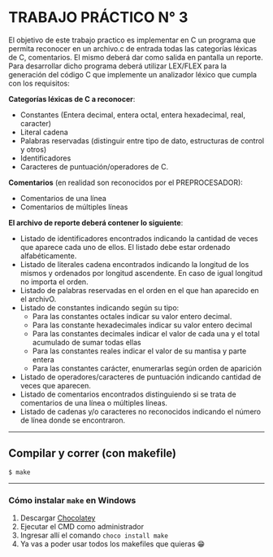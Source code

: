 # TRABAJO PRÁCTICO N° 3

El objetivo de este trabajo practico es implementar en C un programa que permita reconocer en un archivo.c de entrada todas las categorías léxicas de C, comentarios. El mismo deberá  dar como salida en pantalla un reporte. Para desarrollar dicho programa deberá utilizar LEX/FLEX para la generación del código C que implemente un analizador léxico que cumpla con los requisitos:

**Categorías léxicas de C a reconocer**:
- Constantes (Entera decimal, entera octal, entera hexadecimal, real, caracter)
- Literal cadena
- Palabras reservadas (distinguir entre tipo de dato, estructuras de control y otros)
- Identificadores 
- Caracteres de puntuación/operadores de C.


**Comentarios** (en realidad son reconocidos por el PREPROCESADOR):
- Comentarios de una línea
- Comentarios de múltiples líneas

**El archivo de reporte deberá contener lo siguiente**:
- Listado de identificadores encontrados indicando la cantidad de veces que aparece cada uno de ellos. El listado debe estar ordenado alfabéticamente.
- Listado de literales cadena encontrados indicando la longitud de los mismos y ordenados por longitud ascendente. En caso de igual longitud no importa el orden.
- Listado de palabras reservadas en el orden en el que han aparecido en el archivO.
- Listado de constantes indicando según su tipo:
  - Para las constantes octales indicar su valor entero decimal.
  - Para las constante hexadecimales indicar su valor entero decimal
  - Para las constantes decimales indicar el valor de cada una y el total acumulado de sumar todas ellas
  - Para las constantes reales indicar el valor de su mantisa y parte entera
  - Para las constantes carácter, enumerarlas según orden de aparición
- Listado de operadores/caracteres de puntuación indicando cantidad de veces que aparecen.
- Listado de comentarios encontrados distinguiendo si se trata de comentarios de una línea o múltiples líneas.
- Listado de cadenas y/o caracteres no reconocidos indicando el número de línea donde se encontraron.


---
## Compilar y correr (con makefile)
```
$ make
```

---
### Cómo instalar `make` en Windows

1. Descargar [Chocolatey](https://chocolatey.org/install)
2. Ejecutar el CMD como administrador
3. Ingresar allí el comando `choco install make`
4. Ya vas a poder usar todos los makefiles que quieras 😁
